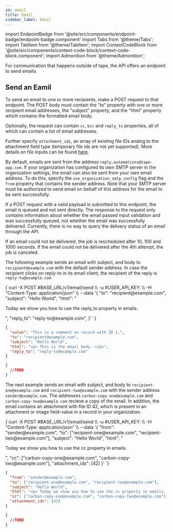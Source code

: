 ```yaml
---
id: email
title: Email
sidebar_label: Email
---
```


import EndpointBadge from '@site/src/components/endpoint-badge/endpoint-badge.component'
import Tabs from '@theme/Tabs';
import TabItem from '@theme/TabItem';
import ContextCodeBlock from '@site/src/components/context-code-block/context-code-block.component';
import Admonition from '@theme/Admonition';

For communication that happens outside of tape, the API offers an endpoint to send emails.

## Send an Eamil

<EndpointBadge method="POST" url="https://api.tapeapp.com/v1/email/send" />

To send an email to one or more recipients, make a POST request to that endpoint. The POST body must contain the "to" property with one or more recipient email addresses, the "subject" property, and the "html" property which contains the formatted email body.

Optionally, the request can contain `cc`, `bcc` and `reply_to` properties, all of which can contain a list of email addresses.

Further specify `attachment_ids`, an array of existing file IDs analog to the attachment field type (temporary file ids are not yet supported). More details on file inputs can be found [here](/docs/api/resource/field-value/attachment).

By default, emails are sent from the address `reply.automations@tape-app.com`.
If your organization has configured its own SMTP server in the organization settings, the email can also be sent from your own email address. To do this, specify the `use_organization_smtp_config` flag and the `from` property that contains the sender address. Note that your SMTP server must be authorized to send email on behalf of this address for the email to be sent successfully.

If a POST request with a valid payload is submitted to this endpoint, the email is queued and not sent directly.
The response to the request only contains information about whether the email passed input validation and was successfully queued, not whether the email was successfully delivered.
Currently, there is no way to query the delivery status of an email through the API.

If an email could not be delivered, the job is rescheduled after 10, 100 and 1000 seconds. If the email could not be delivered after the 4th attempt, the job is canceled.

The following example sends an email with subject, and body to `recipient@example.com` with the default sender address.
In case the recipient clicks on reply-to in its email client, the recipient of the reply is `reply-to@example.com`

<Tabs defaultValue="curl">

<TabItem value="curl" label="cURL">
<ContextCodeBlock language="shell" title='➡️      Request'>
{`curl -X POST #BASE_URL/v1/email/send  \\
  -u #USER_API_KEY: \\
  -H "Content-Type: application/json" \\
  --data '{
    "to": "recipient@example.com",
    "subject": "Hello World",
    "html": "<p> Today we show you how to use the reply_to property in emails. </p>",
    "reply_to": "reply-to@example.com",
}'
`}
</ContextCodeBlock>
</TabItem>

<TabItem value="json" label="JSON">

```json title="➡️      Request">
{
  "value": "This is a comment on record with ID 1.",
  "to": "recipient@example.com",
  "subject": "Hello World",
  "html": "<p> This is the email body. </p>",
  "reply_to": "reply-to@example.com"
}
```

</TabItem>
</Tabs>

```json title='⬅️      Response'
{
  //TODO
}
```

The next example sends an email with subject, and body to `recipient-one@example.com` and `recipient-two@example.com` with the sender address `sender@example.com`.
The addresses `carbon-copy-one@example.com` and `carbon-copy-two@example.com` recieve a copy of the email.
In addition, the email contains an attachment with file ID 42, which is present in an attachment or image field-value in a record in your organization.

<Tabs defaultValue="curl">

<TabItem value="curl" label="cURL">
<ContextCodeBlock language="shell" title='➡️      Request'>
{`curl -X POST #BASE_URL/v1/email/send  \\
  -u #USER_API_KEY: \\
  -H "Content-Type: application/json" \\
  --data '{
    "from": "sender@example.com",
    "to": ["recipient-one@example.com", "recipient-two@example.com"],
    "subject": "Hello World",
    "html": "<p> Today we show you how to use the cc property in emails. </p>",
    "cc": ["carbon-copy-one@example.com", "carbon-copy-two@example.com"],
    "attachment_ids": [42]
}'
`}
</ContextCodeBlock>
</TabItem>

<TabItem value="json" label="JSON">

```json title="➡️      Request">
{
  "from": "sender@example.com",
  "to": ["recipient-one@example.com", "recipient-two@example.com"],
  "subject": "Hello World",
  "html": "<p> Today we show you how to use the cc property in emails. </p>",
  "cc": ["carbon-copy-one@example.com", "carbon-copy-two@example.com"],
  "attachment_ids": [42]
}
```

</TabItem>
</Tabs>

```json title='⬅️      Response'
{
  //TODO
}
```
